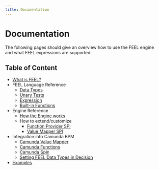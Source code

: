 ```yaml
---
title: Documentation
---
```


# Documentation

The following pages should give an overview how to use the FEEL engine and what FEEL expressions are supported.

## Table of Content

* [What is FEEL?](what-is-feel)
* FEEL Language Reference
  * [Data Types](feel-data-types)
  * [Unary Tests](feel-unary-tests)
  * [Expression](feel-expression)
  * [Built-in Functions](feel-built-in-functions)
* Engine Reference
  * [How the Engine works](how-the-engine-works)
  * How to extend/customize
    * [Function Provider SPI](function-provider-spi)
    * [Value Mapper SPI](value-mapper-spi)
* Integration into Camunda BPM
  * [Camunda Value Mapper](camunda-value-mapper)
  * [Camunda Functions](camunda-functions)
  * [Camunda Spin](camunda-spin)
  * [Setting FEEL Data Types in Decision](camunda-setting-data-types-in-decision)
* [Examples](examples)
